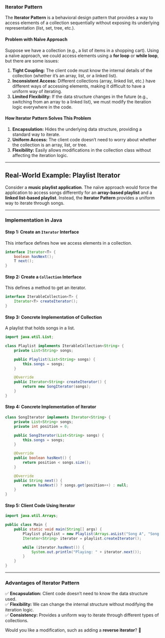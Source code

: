 ### **Iterator Pattern**
The **Iterator Pattern** is a behavioral design pattern that provides a way to access elements of a collection sequentially without exposing its underlying representation (list, set, tree, etc.).

#### **Problem with Naïve Approach**
Suppose we have a collection (e.g., a list of items in a shopping cart). Using a naïve approach, we could access elements using a **for loop** or **while loop**, but there are some issues:
1. **Tight Coupling:** The client code must know the internal details of the collection (whether it’s an array, list, or a linked list).
2. **Inconsistent Access:** Different collections (array, linked list, etc.) have different ways of accessing elements, making it difficult to have a uniform way of iterating.
3. **Limited Flexibility:** If the data structure changes in the future (e.g., switching from an array to a linked list), we must modify the iteration logic everywhere in the code.

#### **How Iterator Pattern Solves This Problem**
1. **Encapsulation:** Hides the underlying data structure, providing a standard way to iterate.
2. **Uniform Access:** The client code doesn’t need to worry about whether the collection is an array, list, or tree.
3. **Flexibility:** Easily allows modifications in the collection class without affecting the iteration logic.

---

## **Real-World Example: Playlist Iterator**
Consider a **music playlist application**. The naïve approach would force the application to access songs differently for an **array-based playlist** and a **linked list-based playlist**. Instead, the **Iterator Pattern** provides a uniform way to iterate through songs.

---

### **Implementation in Java**
#### **Step 1: Create an `Iterator` Interface**
This interface defines how we access elements in a collection.
```java
interface Iterator<T> {
    boolean hasNext();
    T next();
}
```

#### **Step 2: Create a `Collection` Interface**
This defines a method to get an iterator.
```java
interface IterableCollection<T> {
    Iterator<T> createIterator();
}
```

#### **Step 3: Concrete Implementation of Collection**
A playlist that holds songs in a list.
```java
import java.util.List;

class Playlist implements IterableCollection<String> {
    private List<String> songs;

    public Playlist(List<String> songs) {
        this.songs = songs;
    }

    @Override
    public Iterator<String> createIterator() {
        return new SongIterator(songs);
    }
}
```

#### **Step 4: Concrete Implementation of Iterator**
```java
class SongIterator implements Iterator<String> {
    private List<String> songs;
    private int position = 0;

    public SongIterator(List<String> songs) {
        this.songs = songs;
    }

    @Override
    public boolean hasNext() {
        return position < songs.size();
    }

    @Override
    public String next() {
        return hasNext() ? songs.get(position++) : null;
    }
}
```

#### **Step 5: Client Code Using Iterator**
```java
import java.util.Arrays;

public class Main {
    public static void main(String[] args) {
        Playlist playlist = new Playlist(Arrays.asList("Song A", "Song B", "Song C"));
        Iterator<String> iterator = playlist.createIterator();

        while (iterator.hasNext()) {
            System.out.println("Playing: " + iterator.next());
        }
    }
}
```

---

### **Advantages of Iterator Pattern**
✅ **Encapsulation:** Client code doesn’t need to know the data structure used.  
✅ **Flexibility:** We can change the internal structure without modifying the iteration logic.  
✅ **Consistency:** Provides a uniform way to iterate through different types of collections.

Would you like a modification, such as adding a **reverse iterator**? 🚀